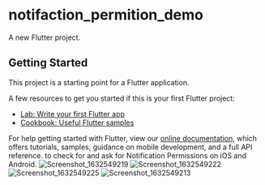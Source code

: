 # notifaction_permition_demo

A new Flutter project.

## Getting Started

This project is a starting point for a Flutter application.

A few resources to get you started if this is your first Flutter project:

- [Lab: Write your first Flutter app](https://flutter.dev/docs/get-started/codelab)
- [Cookbook: Useful Flutter samples](https://flutter.dev/docs/cookbook)

For help getting started with Flutter, view our
[online documentation](https://flutter.dev/docs), which offers tutorials,
samples, guidance on mobile development, and a full API reference.
to check for and ask for Notification Permissions on iOS and Android.
![Screenshot_1632549219](https://user-images.githubusercontent.com/76934359/134760276-7b88eaa5-f9b9-4ce4-9433-660a47f24c1b.png) ![Screenshot_1632549222](https://user-images.githubusercontent.com/76934359/134760277-d46eca32-5c7e-4a8f-a39c-2338545caf4d.png)
![Screenshot_1632549225](https://user-images.githubusercontent.com/76934359/134760279-27d70a4a-931e-49e1-98c1-fc966a4497dc.png)
![Screenshot_1632549213](https://user-images.githubusercontent.com/76934359/134760280-a13e5fc0-06d0-45e4-909c-88e5accebc66.png)
